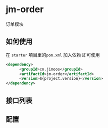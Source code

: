 # jm-order
订单模块

## 如何使用

在 `starter` 项目里的`pom.xml` 加入依赖 即可使用

```xml
<dependency>
      <groupId>cn.jimoos</groupId>
      <artifactId>jm-order</artifactId>
      <version>${project.version}</version>
</dependency>
```

## 接口列表

## 配置